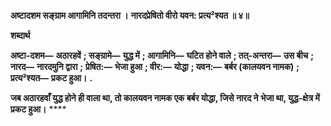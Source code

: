 **अष्टादशम सङ्ग्राम आगामिनि तदन्तरा ।** **नारदप्रेषितो वीरो यवन: प्रत्य²श्यत ॥ ४॥** 

**शब्दार्थ** 

**अष्टा-दशम—** **अठारहवें** **; सङ्ग्रामे—** **युद्ध में** **; आगामिनि—** **घटित होने वाले** **; तत्-अन्तरा—** **उस बीच** **; नारद—** **नारदमुनि द्वारा** **;** **प्रेषित:—** **भेजा हुआ** **; वीर:—** **योद्धा** **; यवन:—** **बर्बर (कालयवन नामक)** **; प्रत्य²श्यत—** **प्रकट हुआ।** **.** 

**जब अठारहवाँ युद्ध होने ही वाला था, तो कालयवन नामक एक बर्बर योद्धा, जिसे नारद ने** **भेजा था, युद्ध-क्षेत्र में प्रकट हुआ।** **** 
